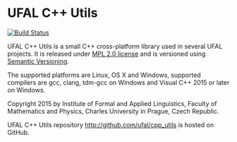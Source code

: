 # UFAL C++ Utils
[![Build Status](https://travis-ci.org/ufal/cpp_utils.svg?branch=master)](https://travis-ci.org/ufal/cpp_utils)

UFAL C++ Utils is a small C++ cross-platform library used in several
UFAL projects. It is released under [MPL 2.0 license](http://www.mozilla.org/MPL/2.0/)
and is versioned using [Semantic Versioning](http://semver.org/).

The supported platforms are Linux, OS X and Windows, supported compilers
are gcc, clang, tdm-gcc on Windows and Visual C++ 2015 or later on Windows.

Copyright 2015 by Institute of Formal and Applied Linguistics, Faculty of
Mathematics and Physics, Charles University in Prague, Czech Republic.

UFAL C++ Utils repository http://github.com/ufal/cpp_utils is hosted on GitHub.
